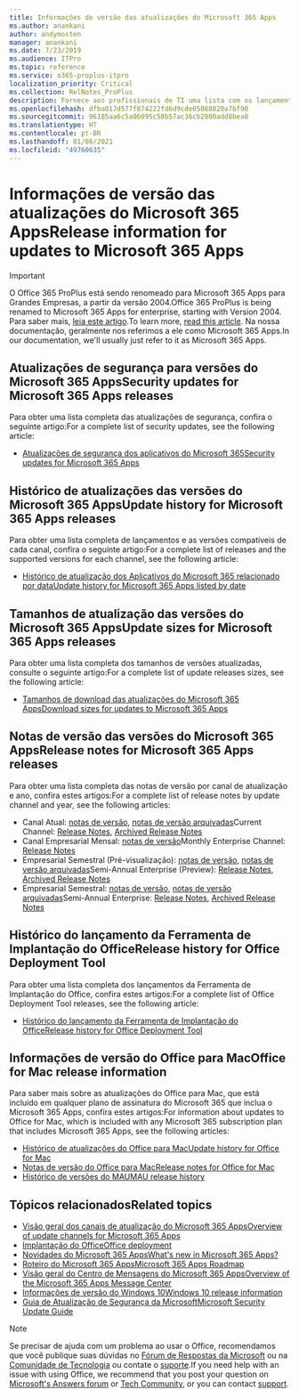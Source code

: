 ```yaml
---
title: Informações de versão das atualizações do Microsoft 365 Apps
ms.author: anankani
author: andymosten
manager: anankani
ms.date: 7/23/2019
ms.audience: ITPro
ms.topic: reference
ms.service: o365-proplus-itpro
localization_priority: Critical
ms.collection: RelNotes_ProPlus
description: Fornece aos profissionais de TI uma lista com os lançamentos mais recentes para o Microsoft 365 Apps para cada canal de atualização, e links para notas de versão e o histórico de atualizações
ms.openlocfilehash: dfba017d577f874222fd6d9cde05088820a7bf90
ms.sourcegitcommit: 96185aa6c5a06095c58b57ac36cb2800add8bea0
ms.translationtype: HT
ms.contentlocale: pt-BR
ms.lasthandoff: 01/06/2021
ms.locfileid: "49760635"
---
```

# <a name="release-information-for-updates-to-microsoft-365-apps"></a><span data-ttu-id="55c74-103">Informações de versão das atualizações do Microsoft 365 Apps</span><span class="sxs-lookup"><span data-stu-id="55c74-103">Release information for updates to Microsoft 365 Apps</span></span>


> [!IMPORTANT]
> <span data-ttu-id="55c74-104">O Office 365 ProPlus está sendo renomeado para Microsoft 365 Apps para Grandes Empresas, a partir da versão 2004.</span><span class="sxs-lookup"><span data-stu-id="55c74-104">Office 365 ProPlus is being renamed to Microsoft 365 Apps for enterprise, starting with Version 2004.</span></span> <span data-ttu-id="55c74-105">Para saber mais, [leia este artigo](https://go.microsoft.com/fwlink/p/?linkid=2123420).</span><span class="sxs-lookup"><span data-stu-id="55c74-105">To learn more, [read this article](https://go.microsoft.com/fwlink/p/?linkid=2123420).</span></span> <span data-ttu-id="55c74-106">Na nossa documentação, geralmente nos referimos a ele como Microsoft 365 Apps.</span><span class="sxs-lookup"><span data-stu-id="55c74-106">In our documentation, we'll usually just refer to it as Microsoft 365 Apps.</span></span>


## <a name="security-updates-for-microsoft-365-apps-releases"></a><span data-ttu-id="55c74-107">Atualizações de segurança para versões do Microsoft 365 Apps</span><span class="sxs-lookup"><span data-stu-id="55c74-107">Security updates for Microsoft 365 Apps releases</span></span>

<span data-ttu-id="55c74-108">Para obter uma lista completa das atualizações de segurança, confira o seguinte artigo:</span><span class="sxs-lookup"><span data-stu-id="55c74-108">For a complete list of security updates, see the following article:</span></span>
 - [<span data-ttu-id="55c74-109">Atualizações de segurança dos aplicativos do Microsoft 365</span><span class="sxs-lookup"><span data-stu-id="55c74-109">Security updates for Microsoft 365 Apps</span></span>](microsoft365-apps-security-updates.md)


## <a name="update-history-for-microsoft-365-apps-releases"></a><span data-ttu-id="55c74-110">Histórico de atualizações das versões do Microsoft 365 Apps</span><span class="sxs-lookup"><span data-stu-id="55c74-110">Update history for Microsoft 365 Apps releases</span></span>

<span data-ttu-id="55c74-111">Para obter uma lista completa de lançamentos e as versões compatíveis de cada canal, confira o seguinte artigo:</span><span class="sxs-lookup"><span data-stu-id="55c74-111">For a complete list of releases and the supported versions for each channel, see the following article:</span></span>

- [<span data-ttu-id="55c74-112">Histórico de atualização dos Aplicativos do Microsoft 365 relacionado por data</span><span class="sxs-lookup"><span data-stu-id="55c74-112">Update history for Microsoft 365 Apps listed by date</span></span>](update-history-microsoft365-apps-by-date.md)


 ## <a name="update-sizes-for-microsoft-365-apps-releases"></a><span data-ttu-id="55c74-113">Tamanhos de atualização das versões do Microsoft 365 Apps</span><span class="sxs-lookup"><span data-stu-id="55c74-113">Update sizes for Microsoft 365 Apps releases</span></span>

<span data-ttu-id="55c74-114">Para obter uma lista completa dos tamanhos de versões atualizadas, consulte o seguinte artigo:</span><span class="sxs-lookup"><span data-stu-id="55c74-114">For a complete list of update releases sizes, see the following article:</span></span>
 - [<span data-ttu-id="55c74-115">Tamanhos de download das atualizações do Microsoft 365 Apps</span><span class="sxs-lookup"><span data-stu-id="55c74-115">Download sizes for updates to Microsoft 365 Apps</span></span>](download-sizes-microsoft365-apps-updates.md)

## <a name="release-notes-for-microsoft-365-apps-releases"></a><span data-ttu-id="55c74-116">Notas de versão das versões do Microsoft 365 Apps</span><span class="sxs-lookup"><span data-stu-id="55c74-116">Release notes for Microsoft 365 Apps releases</span></span>

<span data-ttu-id="55c74-117">Para obter uma lista completa das notas de versão por canal de atualização e ano, confira estes artigos:</span><span class="sxs-lookup"><span data-stu-id="55c74-117">For a complete list of release notes by update channel and year, see the following articles:</span></span>
 - <span data-ttu-id="55c74-118">Canal Atual: [notas de versão](current-channel.md), [notas de versão arquivadas](monthly-channel-archived.md)</span><span class="sxs-lookup"><span data-stu-id="55c74-118">Current Channel: [Release Notes](current-channel.md), [Archived Release Notes](monthly-channel-archived.md)</span></span>
 - <span data-ttu-id="55c74-119">Canal Empresarial Mensal:  [notas de versão](monthly-enterprise-channel.md)</span><span class="sxs-lookup"><span data-stu-id="55c74-119">Monthly Enterprise Channel:  [Release Notes](monthly-enterprise-channel.md)</span></span>
 - <span data-ttu-id="55c74-120">Empresarial Semestral (Pré-visualização): [notas de versão](semi-annual-enterprise-channel-preview.md), [notas de versão arquivadas](semi-annual-enterprise-channel-preview-archived.md)</span><span class="sxs-lookup"><span data-stu-id="55c74-120">Semi-Annual Enterprise (Preview): [Release Notes](semi-annual-enterprise-channel-preview.md), [Archived Release Notes](semi-annual-enterprise-channel-preview-archived.md)</span></span>
 - <span data-ttu-id="55c74-121">Empresarial Semestral: [notas de versão](semi-annual-enterprise-channel.md), [notas de versão arquivadas](semi-annual-enterprise-channel-archived.md)</span><span class="sxs-lookup"><span data-stu-id="55c74-121">Semi-Annual Enterprise: [Release Notes](semi-annual-enterprise-channel.md), [Archived Release Notes](semi-annual-enterprise-channel-archived.md)</span></span>

 ## <a name="release-history-for-office-deployment-tool"></a><span data-ttu-id="55c74-122">Histórico do lançamento da Ferramenta de Implantação do Office</span><span class="sxs-lookup"><span data-stu-id="55c74-122">Release history for Office Deployment Tool</span></span>
 <span data-ttu-id="55c74-123">Para obter uma lista completa dos lançamentos da Ferramenta de Implantação do Office, confira estes artigos:</span><span class="sxs-lookup"><span data-stu-id="55c74-123">For a complete list of Office Deployment Tool releases, see the following article:</span></span>
 - [<span data-ttu-id="55c74-124">Histórico do lançamento da Ferramenta de Implantação do Office</span><span class="sxs-lookup"><span data-stu-id="55c74-124">Release history for Office Deployment Tool</span></span>](ODT-release-history.md)

## <a name="office-for-mac-release-information"></a><span data-ttu-id="55c74-125">Informações de versão do Office para Mac</span><span class="sxs-lookup"><span data-stu-id="55c74-125">Office for Mac release information</span></span>

<span data-ttu-id="55c74-126">Para saber mais sobre as atualizações do Office para Mac, que está incluído em qualquer plano de assinatura do Microsoft 365 que inclua o Microsoft 365 Apps, confira estes artigos:</span><span class="sxs-lookup"><span data-stu-id="55c74-126">For information about updates to Office for Mac, which is included with any Microsoft 365 subscription plan that includes Microsoft 365 Apps, see the following articles:</span></span>
 - [<span data-ttu-id="55c74-127">Histórico de atualizações do Office para Mac</span><span class="sxs-lookup"><span data-stu-id="55c74-127">Update history for Office for Mac</span></span>](update-history-office-for-mac.md)
 - [<span data-ttu-id="55c74-128">Notas de versão do Office para Mac</span><span class="sxs-lookup"><span data-stu-id="55c74-128">Release notes for Office for Mac</span></span>](release-notes-office-for-mac.md)
 - [<span data-ttu-id="55c74-129">Histórico de versões do MAU</span><span class="sxs-lookup"><span data-stu-id="55c74-129">MAU release history</span></span>](release-history-microsoft-autoupdate.md)


## <a name="related-topics"></a><span data-ttu-id="55c74-130">Tópicos relacionados</span><span class="sxs-lookup"><span data-stu-id="55c74-130">Related topics</span></span>

- [<span data-ttu-id="55c74-131">Visão geral dos canais de atualização do Microsoft 365 Apps</span><span class="sxs-lookup"><span data-stu-id="55c74-131">Overview of update channels for Microsoft 365 Apps</span></span>](https://docs.microsoft.com/deployoffice/overview-of-update-channels-for-office-365-proplus)
- [<span data-ttu-id="55c74-132">Implantação do Office</span><span class="sxs-lookup"><span data-stu-id="55c74-132">Office deployment</span></span>](https://docs.microsoft.com/deployoffice/)
- [<span data-ttu-id="55c74-133">Novidades do Microsoft 365 Apps</span><span class="sxs-lookup"><span data-stu-id="55c74-133">What's new in Microsoft 365 Apps?</span></span>](https://support.office.com/article/95c8d81d-08ba-42c1-914f-bca4603e1426)
- [<span data-ttu-id="55c74-134">Roteiro do Microsoft 365 Apps</span><span class="sxs-lookup"><span data-stu-id="55c74-134">Microsoft 365 Apps Roadmap</span></span>](https://products.office.com/business/office-365-roadmap)
- [<span data-ttu-id="55c74-135">Visão geral do Centro de Mensagens do Microsoft 365 Apps</span><span class="sxs-lookup"><span data-stu-id="55c74-135">Overview of the Microsoft 365 Apps Message Center</span></span>](https://support.office.com/article/38fb3333-bfcc-4340-a37b-deda509c2093)
- [<span data-ttu-id="55c74-136">Informações de versão do Windows 10</span><span class="sxs-lookup"><span data-stu-id="55c74-136">Windows 10 release information</span></span>](https://www.microsoft.com/itpro/windows-10/release-information)
- [<span data-ttu-id="55c74-137">Guia de Atualização de Segurança da Microsoft</span><span class="sxs-lookup"><span data-stu-id="55c74-137">Microsoft Security Update Guide</span></span>](https://portal.msrc.microsoft.com/)

> [!NOTE]
> <span data-ttu-id="55c74-138">Se precisar de ajuda com um problema ao usar o Office, recomendamos que você publique suas dúvidas no [Fórum de Respostas da Microsoft](https://answers.microsoft.com/) ou na [Comunidade de Tecnologia](https://techcommunity.microsoft.com/) ou contate o [suporte](https://support.microsoft.com/contactus).</span><span class="sxs-lookup"><span data-stu-id="55c74-138">If you need help with an issue with using Office, we recommend that you post your question on [Microsoft's Answers forum](https://answers.microsoft.com/) or [Tech Community](https://techcommunity.microsoft.com/), or you can contact [support](https://support.microsoft.com/contactus).</span></span>
